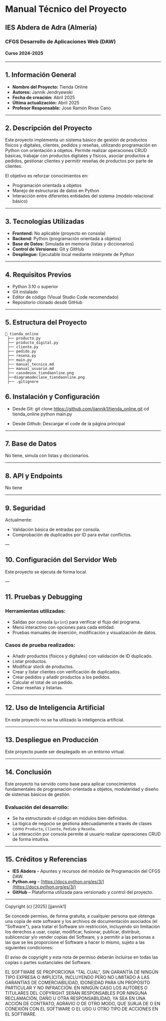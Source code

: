 # Manual Técnico del Proyecto
## IES Abdera de Adra (Almería)
### CFGS Desarrollo de Aplicaciones Web (DAW)
#### Curso 2024-2025

---

## 1. Información General
- **Nombre del Proyecto:** Tienda Online
- **Autores:** Jannik Jendryewski
- **Fecha de creación:** Abril 2025  
- **Última actualización:** Abril 2025  
- **Profesor Responsable:** Jose Ramón Rivas Cano

---

## 2. Descripción del Proyecto

Este proyecto implementa un sistema básico de gestión de productos físicos y digitales, clientes, pedidos y reseñas, utilizando programación en Python con orientación a objetos. Permite realizar operaciones CRUD básicas, trabajar con productos digitales y físicos, asociar productos a pedidos, gestionar clientes y permitir reseñas de productos por parte de clientes.

El objetivo es reforzar conocimientos en:
- Programación orientada a objetos
- Manejo de estructuras de datos en Python
- Interacción entre diferentes entidades del sistema (modelo relacional básico)

---

## 3. Tecnologías Utilizadas
- **Frontend:** No aplicable (proyecto en consola)  
- **Backend:** Python (programación orientada a objetos)  
- **Base de Datos:** Simulada en memoria (listas y diccionarios)  
- **Control de Versiones:** Git y GitHub  
- **Despliegue:** Ejecutable local mediante intérprete de Python  

---

## 4. Requisitos Previos
- Python 3.10 o superior  
- Git instalado  
- Editor de código (Visual Studio Code recomendado)  
- Repositorio clonado desde GitHub  

---

## 5. Estructura del Proyecto
```plaintext
📂 tienda_online
 ├── producto.py
 ├── producto_digital.py
 ├── cliente.py
 ├── pedido.py
 ├── resena.py
 ├── main.py
 ├── manual_tecnico.md
 ├── manual_usuario.md
 ├── casodeuso_tiendaonline.png
 ├──diagramadeclase_tiendaonline.png
 ├── .gitignore

```

## 6. Instalación y Configuración
- Desde Git:
git clone https://github.com/jjannik1/tienda_online.git
cd tienda_online
python main.py

- Desde Github:
Descargar el code de la página principal

---

## 7. Base de Datos
No tiene, simula con listas y diccionarios.

---

## 8. API y Endpoints
No tiene

---
## 9. Seguridad

Actualmente:
- Validación básica de entradas por consola.
- Comprobación de duplicados por ID para evitar conflictos.

—

## 10. Configuración del Servidor Web

Este proyecto se ejecuta de forma local.

—


## 11. Pruebas y Debugging

### Herramientas utilizadas:
- Salidas por consola (`print`) para verificar el flujo del programa.
- Menú interactivo con opciones para cada entidad.
- Pruebas manuales de inserción, modificación y visualización de datos.

### Casos de prueba realizados:
- Añadir productos (físicos y digitales) con validación de ID duplicado.
- Listar productos.
- Modificar stock de productos.
- Crear y listar clientes con verificación de duplicados.
- Crear pedidos y añadir productos a los pedidos.
- Calcular el total de un pedido.
- Crear reseñas y listarlas.

---

## 12. Uso de Inteligencia Artificial

En este proyecto no se ha utilizado la inteligencia artificial.

---

## 13. Despliegue en Producción

Este proyecto puede ser desplegado en un entorno virtual.

---

## 14. Conclusión

Este proyecto ha servido como base para aplicar conocimientos fundamentales de programación orientada a objetos, modularidad y diseño de sistemas básicos de gestión.

### Evaluación del desarrollo:
- Se ha estructurado el código en módulos bien definidos.
- La lógica de negocio se gestiona adecuadamente a través de clases como `Producto`, `Cliente`, `Pedido` y `Reseña`.
- La interacción por consola permite al usuario realizar operaciones CRUD de forma intuitiva.

---

## 15. Créditos y Referencias

- **IES Abdera** – Apuntes y recursos del módulo de Programación del CFGS DAW.  
- **Python.org** – [https://docs.python.org/es/3/](https://docs.python.org/es/3/)   
- **GitHub** – Plataforma utilizada para versionado y control del proyecto.  

---
Copyright (c) [2025] [jjannik1]

Se concede permiso, de forma gratuita, a cualquier persona que obtenga una copia
de este software y los archivos de documentación asociados (el "Software"), para tratar el
Software sin restricción, incluyendo sin limitación los derechos a usar, copiar, modificar,
fusionar, publicar, distribuir, sublicenciar y/o vender copias del Software, y a permitir a las
personas a las que se les proporcione el Software a hacer lo mismo, sujeto a las siguientes condiciones:

El aviso de copyright y esta nota de permiso deberán incluirse en todas las copias o partes sustanciales del Software.

EL SOFTWARE SE PROPORCIONA "TAL CUAL", SIN GARANTÍA DE NINGÚN TIPO EXPRESA O IMPLÍCITA, INCLUYENDO PERO NO LIMITADO A LAS GARANTÍAS DE COMERCIABILIDAD, IDONEIDAD PARA UN PROPÓSITO PARTICULAR Y NO INFRACCIÓN. EN NINGÚN CASO LOS AUTORES O TITULARES DEL COPYRIGHT SERÁN RESPONSABLES POR NINGUNA RECLAMACIÓN, DAÑO U OTRA RESPONSABILIDAD, YA SEA EN UNA ACCIÓN DE CONTRATO, AGRAVIO O DE OTRO MODO, QUE SURJA DE O EN CONEXIÓN CON EL SOFTWARE O EL USO U OTRO TIPO DE ACCIONES EN EL SOFTWARE.
